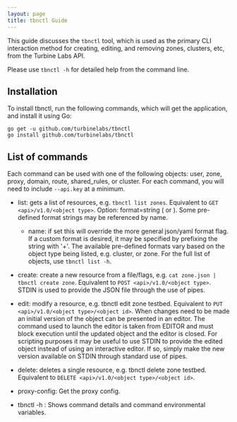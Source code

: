 ```yaml
---
layout: page
title: tbnctl Guide
---
```


[//]: # ( Copyright 2017 Turbine Labs, Inc.                                   )
[//]: # ( you may not use this file except in compliance with the License.    )
[//]: # ( You may obtain a copy of the License at                             )
[//]: # (                                                                     )
[//]: # (     http://www.apache.org/licenses/LICENSE-2.0                      )
[//]: # (                                                                     )
[//]: # ( Unless required by applicable law or agreed to in writing, software )
[//]: # ( distributed under the License is distributed on an "AS IS" BASIS,   )
[//]: # ( WITHOUT WARRANTIES OR CONDITIONS OF ANY KIND, either express or     )
[//]: # ( implied. See the License for the specific language governing        )
[//]: # ( permissions and limitations under the License.                      )

[//]: # (Guide to the tbnctl tool)
This guide discusses the `tbnctl` tool, which is used as the primary CLI
interaction method for creating, editing, and removing zones, clusters, etc,
from the Turbine Labs API.

Please use `tbnctl -h` for detailed help from the command line.

## Installation
To install tbnctl, run the following commands, which will get the application, and install it using Go:

```shell
go get -u github.com/turbinelabs/tbnctl
go install github.com/turbinelabs/tbnctl
```

## List of commands

Each command can be used with one of the following objects: user, zone, proxy,
domain, route, shared_rules, or cluster. For each command, you will need to
include `--api.key` at a minimum.

- list: gets a list of resources, e.g. `tbnctl list zones`. Equivalent to `GET <api>/v1.0/<object type>`. Option: format=string (<format name> or <format string>). Some pre-defined format strings may be referenced by name.
  - name: if set this will override the more general json/yaml format flag. If
  a custom format is desired, it may be specified by prefixing the string with
  '+'. The available pre-defined formats vary based on the object type being
  listed, e.g. cluster, or zone. For the full list of objects, use `tbnctl list -h`.

- create: create a new resource from a file/flags, e.g. `cat zone.json | tbnctl
create zone`. Equivalent to `POST <api>/v1.0/<object type>`. STDIN is used to
provide the JSON file through the use of pipes.

- edit: modify a resource, e.g. tbnctl edit zone testbed. Equivalent to `PUT <api>/v1.0/<object type>/<object id>`. When changes need to be made an initial
version of the object can be presented in an editor. The command used to launch
the editor is taken from EDITOR and must block execution until the updated
object and the editor is closed. For scripting purposes it may be useful to use
STDIN to provide the edited object instead of using an interactive editor. If
so, simply make the new version available on STDIN through standard use of
pipes.

- delete: deletes a single resource, e.g. tbnctl delete zone testbed.
Equivalent to `DELETE <api>/v1.0/<object type>/<object id>`.

- proxy-config: Get the proxy config.

- tbnctl -h <cmd>: Shows command details and command environmental variables.
